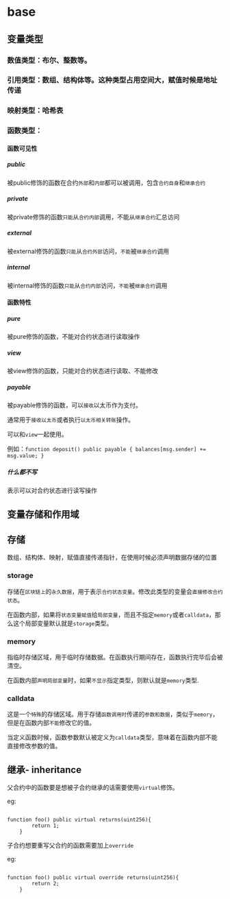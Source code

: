 # base
## 变量类型
### 数值类型：布尔、整数等。
### 引用类型：数组、结构体等。这种类型占用空间大，赋值时候是地址传递
### 映射类型：哈希表
### 函数类型：
#### 函数可见性
##### public
被public修饰的函数在合约`外部`和`内部`都可以被调用，包含`合约自身`和`继承合约`
##### private
被private修饰的函数`只能`从`合约内部`调用，不能从`继承合约`汇总访问
##### external
被external修饰的函数`只能`从`合约外部`访问，`不能`被`继承合约`调用
##### internal
被internal修饰的函数`只能`从`合约内部`访问，`不能`被`继承合约`调用
#### 函数特性
##### pure
被pure修饰的函数，不能对合约状态进行读取操作
##### view
被view修饰的函数，只能对合约状态进行读取、不能修改
##### payable
被payable修饰的函数，可以`接收`以太币作为支付。

通常用于`接收以太币`或者执行`以太币相关转账`操作。

可以和`view`一起使用。

例如：`function deposit() public payable { balances[msg.sender] += msg.value; }`
##### 什么都不写
表示可以对合约状态进行读写操作  

## 变量存储和作用域
## 存储
数组、结构体、映射，赋值直接传递指针，在使用时候必须声明数据存储的位置
### storage
存储在`区块链上`的`永久数据`，用于表示`合约状态变量`。修改此类型的变量会`直接修改合约状态`。

在函数内部，如果将`状态变量赋值`给`局部变量`，而且不指定`memory`或者`calldata`，那么这个局部变量默认就是`storage`类型。

### memory
指临时存储区域，用于临时存储数据。在函数执行期间存在，函数执行完毕后会被清空。

在函数内部`声明局部变量`时，如果`不显示`指定类型，则默认就是`memory`类型.
### calldata
这是一个`特殊`的存储区域。用于存储`函数调用时`传递的`参数和数据`，类似于`memory`，但是在函数内部`不能`修改它的值。

当定义函数时候，函数参数默认被定义为`calldata`类型，意味着在函数内部不能直接修改参数的值。

## 继承- inheritance
父合约中的函数要是想被子合约继承的话需要使用`virtual`修饰。

eg:

```

function foo() public virtual returns(uint256){
        return 1;
    }

```

子合约想要重写父合约的函数需要加上`override`

eg:

```

function foo() public virtual override returns(uint256){
        return 2;
    }

```



